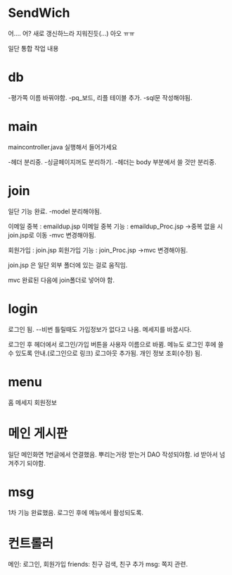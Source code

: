 SendWich
========
어.... 어? 새로 갱신하느라 지워진듯(...)
아오 ㅠㅠ 

일단 통합 작업 내용

<h1>db</h1>
-평가쪽 이름 바꿔야함.
-pq_보드, 리플 테이블 추가.
-sql문 작성해야됨.

<h1>main</h1> 
maincontroller.java 실행해서 들어가세요

-헤더 분리중. 
-싱글페이지꺼도 분리하기.
-헤더는 body 부분에서 쓸 것만 분리중.

<h1>join</h1> 
일단 기능 완료. 
-model 분리해야됨.

이메일 중복 : emaildup.jsp 
이메일 중복 기능 : emaildup_Proc.jsp 
->중복 없을 시 join.jsp로 이동
-mvc 변경해야됨. 

회원가입 : join.jsp
회원가입 기능 : join_Proc.jsp ->mvc 변경해야됨.

join.jsp 은 일단 외부 폴더에 있는 걸로 움직임. 

mvc 완료된 다음에 join폴더로 넣어야 함. 

<h1>login</h1> 
로그인 됨.
--비번 틀릴때도 가입정보가 없다고 나옴. 메세지를 바꿉시다.
 
로그인 후 헤더에서 로그인/가입 버튼을 사용자 이름으로 바뀜. 
메뉴도 로그인 후에 쓸 수 있도록 안내.(로그인으로 링크)
로그아웃 추가됨. 
개인 정보 조회(수정) 됨. 

<h1>menu</h1>
홈
메세지
회원정보

<h1> 메인 게시판</h1>
일단 메인화면 1번글에서 연결했음.
뿌리는거랑 받는거 DAO 작성되야함.
id 받아서 넘겨주기 되야함. 

<h1>msg</h1> 
1차 기능 완료했음.
로그인 후에 메뉴에서 활성되도록.

<h1>컨트롤러</h1>
메인: 로그인, 회원가입
friends: 친구 검색, 친구 추가 
msg: 쪽지 관련.